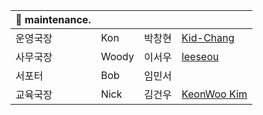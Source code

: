 

| 🚧 maintenance. |   |        |   |
|---------------|-----|--------|---|
| 운영국장 | Kon  | 박창현 | [Kid-Chang](https://github.com/Kid-Chang) |
| 사무국장 | Woody| 이서우  | [leeseou](https://github.com/leeseou) |
| 서포터  | Bob | 임민서  |   |
| 교육국장 | Nick | 김건우 | [KeonWoo Kim](https://github.com/Make-BeingSelf)  |


